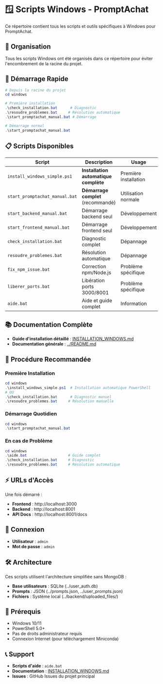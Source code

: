 # 🪟 Scripts Windows - PromptAchat

Ce répertoire contient tous les scripts et outils spécifiques à Windows pour PromptAchat.

## 📁 Organisation

Tous les scripts Windows ont été organisés dans ce répertoire pour éviter l'encombrement de la racine du projet.

## 🚀 Démarrage Rapide

```powershell
# Depuis la racine du projet
cd windows

# Première installation
.\check_installation.bat      # Diagnostic
.\resoudre_problemes.bat     # Résolution automatique
.\start_promptachat_manual.bat # Démarrage

# Démarrage normal
.\start_promptachat_manual.bat
```

## 📋 Scripts Disponibles

| Script | Description | Usage |
|--------|-------------|-------|
| `install_windows_simple.ps1` | **Installation automatique complète** | Première installation |
| `start_promptachat_manual.bat` | **Démarrage complet** (recommandé) | Utilisation normale |
| `start_backend_manual.bat` | Démarrage backend seul | Développement |
| `start_frontend_manual.bat` | Démarrage frontend seul | Développement |
| `check_installation.bat` | Diagnostic complet | Dépannage |
| `resoudre_problemes.bat` | Résolution automatique | Dépannage |
| `fix_npm_issue.bat` | Correction npm/Node.js | Problème spécifique |
| `liberer_ports.bat` | Libération ports 3000/8001 | Problème spécifique |
| `aide.bat` | Aide et guide complet | Information |

## 📚 Documentation Complète

- **Guide d'installation détaillé** : [INSTALLATION_WINDOWS.md](INSTALLATION_WINDOWS.md)
- **Documentation générale** : [../README.md](../README.md)

## 🎯 Procédure Recommandée

### Première Installation

```powershell
cd windows
.\install_windows_simple.ps1  # Installation automatique PowerShell
# OU
.\check_installation.bat      # Diagnostic manuel
.\resoudre_problemes.bat     # Résolution manuelle
```

### Démarrage Quotidien

```powershell
cd windows
.\start_promptachat_manual.bat
```

### En cas de Problème

```powershell
cd windows
.\aide.bat                   # Guide complet
.\check_installation.bat     # Diagnostic
.\resoudre_problemes.bat     # Résolution automatique
```

## ⚡ URLs d'Accès

Une fois démarré :
- **Frontend** : http://localhost:3000
- **Backend** : http://localhost:8001
- **API Docs** : http://localhost:8001/docs

## 👤 Connexion

- **Utilisateur** : `admin`
- **Mot de passe** : `admin`

## 🛠️ Architecture

Ces scripts utilisent l'architecture simplifiée sans MongoDB :
- **Base utilisateurs** : SQLite (../user_auth.db)
- **Prompts** : JSON (../prompts.json, ../user_prompts.json)
- **Fichiers** : Système local (../backend/uploaded_files/)

## 🔧 Prérequis

- Windows 10/11
- PowerShell 5.0+
- Pas de droits administrateur requis
- Connexion Internet (pour téléchargement Miniconda)

## 📞 Support

- **Scripts d'aide** : `aide.bat`
- **Documentation** : [INSTALLATION_WINDOWS.md](INSTALLATION_WINDOWS.md)
- **Issues** : GitHub Issues du projet principal 